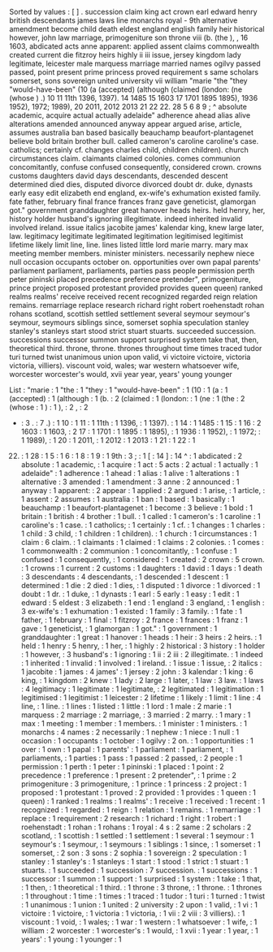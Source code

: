 Sorted by values :
[ ] . succession claim king act crown earl edward henry british descendants james laws line monarchs royal - 9th alternative amendment become child death eldest england english family heir historical however, john law marriage, primogeniture son throne viii (b. (the ), , 16 1603, abdicated acts anne apparent: applied assent claims commonwealth created current die fitzroy heirs highly ii iii issue, jersey kingdom lady legitimate, leicester male marquess marriage married names ogilvy passed passed, point present prime princess proved requirement s same scholars somerset, sons sovereign united university vii william "marie "the "they "would-have-been" (10 (a (accepted) (although (claimed (london: (ne (whose ) .) 10 11 11th 1396, 1397). 14 1485 15 1603 17 1701 1895 1895), 1936 1952), 1972; 1989), 20 2011, 2012 2013 21 22 22. 28 5 6 8 9 ; ^ absolute academic, acquire actual actually adelaide" adherence ahead alias alive alterations amended announced anyway appear argued arise, article, assumes australia ban based basically beauchamp beaufort-plantagenet believe bold britain brother bull. called cameron's caroline caroline's case. catholics; certainly cf. changes charles child, children children). church circumstances claim. claimants claimed colonies. comes communion concomitantly, confuse confused consequently, considered crown. crowns customs daughters david days descendants, descended descent determined died dies, disputed divorce divorced doubt dr. duke, dynasts early easy edit elizabeth end england, ex-wife's exhumation existed family. fate father, february final france frances franz gave geneticist, glamorgan got." government granddaughter great hanover heads heirs. held henry, her, history holder husband's ignoring illegitimate. indeed inherited invalid involved ireland. issue italics jacobite james' kalendar king, knew large later, law. legitimacy legitimate legitimated legitimation legitimised legitimist lifetime likely limit line, line. lines listed little lord marie marry. mary max meeting member members. minister ministers. necessarily nephew niece null occasion occupants october on. opportunities over own papal parents' parliament parliament, parliaments, parties pass people permission perth peter pininski placed precedence preference pretender", primogeniture, prince project proposed protestant provided provides queen queen) ranked realms realms' receive received recent recognized regarded reign relation remains. remarriage replace research richard right robert roehenstadt rohan rohans scotland, scottish settled settlement several seymour seymour's seymour, seymours siblings since, somerset sophia speculation stanley stanley's stanleys start stood strict stuart stuarts. succeeded succession. successions successor summon support surprised system take that, then, theoretical third. throne, throne. thrones throughout time times traced tudor turi turned twist unanimous union upon valid, vi victoire victoire, victoria victoria, villiers). viscount void, wales; war western whatsoever wife, worcester worcester's would, xvii year year, years' young younger 

List :
"marie : 1
"the : 1
"they : 1
"would-have-been" : 1
(10 : 1
(a : 1
(accepted) : 1
(although : 1
(b. : 2
(claimed : 1
(london: : 1
(ne : 1
(the : 2
(whose : 1
) : 1
), : 2
, : 2
- : 3
. : 7
.) : 1
10 : 1
11 : 1
11th : 1
1396, : 1
1397). : 1
14 : 1
1485 : 1
15 : 1
16 : 2
1603 : 1
1603, : 2
17 : 1
1701 : 1
1895 : 1
1895), : 1
1936 : 1
1952), : 1
1972; : 1
1989), : 1
20 : 1
2011, : 1
2012 : 1
2013 : 1
21 : 1
22 : 1
22. : 1
28 : 1
5 : 1
6 : 1
8 : 1
9 : 1
9th : 3
; : 1
[ : 14
] : 14
^ : 1
abdicated : 2
absolute : 1
academic, : 1
acquire : 1
act : 5
acts : 2
actual : 1
actually : 1
adelaide" : 1
adherence : 1
ahead : 1
alias : 1
alive : 1
alterations : 1
alternative : 3
amended : 1
amendment : 3
anne : 2
announced : 1
anyway : 1
apparent: : 2
appear : 1
applied : 2
argued : 1
arise, : 1
article, : 1
assent : 2
assumes : 1
australia : 1
ban : 1
based : 1
basically : 1
beauchamp : 1
beaufort-plantagenet : 1
become : 3
believe : 1
bold : 1
britain : 1
british : 4
brother : 1
bull. : 1
called : 1
cameron's : 1
caroline : 1
caroline's : 1
case. : 1
catholics; : 1
certainly : 1
cf. : 1
changes : 1
charles : 1
child : 3
child, : 1
children : 1
children). : 1
church : 1
circumstances : 1
claim : 6
claim. : 1
claimants : 1
claimed : 1
claims : 2
colonies. : 1
comes : 1
commonwealth : 2
communion : 1
concomitantly, : 1
confuse : 1
confused : 1
consequently, : 1
considered : 1
created : 2
crown : 5
crown. : 1
crowns : 1
current : 2
customs : 1
daughters : 1
david : 1
days : 1
death : 3
descendants : 4
descendants, : 1
descended : 1
descent : 1
determined : 1
die : 2
died : 1
dies, : 1
disputed : 1
divorce : 1
divorced : 1
doubt : 1
dr. : 1
duke, : 1
dynasts : 1
earl : 5
early : 1
easy : 1
edit : 1
edward : 5
eldest : 3
elizabeth : 1
end : 1
england : 3
england, : 1
english : 3
ex-wife's : 1
exhumation : 1
existed : 1
family : 3
family. : 1
fate : 1
father, : 1
february : 1
final : 1
fitzroy : 2
france : 1
frances : 1
franz : 1
gave : 1
geneticist, : 1
glamorgan : 1
got." : 1
government : 1
granddaughter : 1
great : 1
hanover : 1
heads : 1
heir : 3
heirs : 2
heirs. : 1
held : 1
henry : 5
henry, : 1
her, : 1
highly : 2
historical : 3
history : 1
holder : 1
however, : 3
husband's : 1
ignoring : 1
ii : 2
iii : 2
illegitimate. : 1
indeed : 1
inherited : 1
invalid : 1
involved : 1
ireland. : 1
issue : 1
issue, : 2
italics : 1
jacobite : 1
james : 4
james' : 1
jersey : 2
john : 3
kalendar : 1
king : 6
king, : 1
kingdom : 2
knew : 1
lady : 2
large : 1
later, : 1
law : 3
law. : 1
laws : 4
legitimacy : 1
legitimate : 1
legitimate, : 2
legitimated : 1
legitimation : 1
legitimised : 1
legitimist : 1
leicester : 2
lifetime : 1
likely : 1
limit : 1
line : 4
line, : 1
line. : 1
lines : 1
listed : 1
little : 1
lord : 1
male : 2
marie : 1
marquess : 2
marriage : 2
marriage, : 3
married : 2
marry. : 1
mary : 1
max : 1
meeting : 1
member : 1
members. : 1
minister : 1
ministers. : 1
monarchs : 4
names : 2
necessarily : 1
nephew : 1
niece : 1
null : 1
occasion : 1
occupants : 1
october : 1
ogilvy : 2
on. : 1
opportunities : 1
over : 1
own : 1
papal : 1
parents' : 1
parliament : 1
parliament, : 1
parliaments, : 1
parties : 1
pass : 1
passed : 2
passed, : 2
people : 1
permission : 1
perth : 1
peter : 1
pininski : 1
placed : 1
point : 2
precedence : 1
preference : 1
present : 2
pretender", : 1
prime : 2
primogeniture : 3
primogeniture, : 1
prince : 1
princess : 2
project : 1
proposed : 1
protestant : 1
proved : 2
provided : 1
provides : 1
queen : 1
queen) : 1
ranked : 1
realms : 1
realms' : 1
receive : 1
received : 1
recent : 1
recognized : 1
regarded : 1
reign : 1
relation : 1
remains. : 1
remarriage : 1
replace : 1
requirement : 2
research : 1
richard : 1
right : 1
robert : 1
roehenstadt : 1
rohan : 1
rohans : 1
royal : 4
s : 2
same : 2
scholars : 2
scotland, : 1
scottish : 1
settled : 1
settlement : 1
several : 1
seymour : 1
seymour's : 1
seymour, : 1
seymours : 1
siblings : 1
since, : 1
somerset : 1
somerset, : 2
son : 3
sons : 2
sophia : 1
sovereign : 2
speculation : 1
stanley : 1
stanley's : 1
stanleys : 1
start : 1
stood : 1
strict : 1
stuart : 1
stuarts. : 1
succeeded : 1
succession : 7
succession. : 1
successions : 1
successor : 1
summon : 1
support : 1
surprised : 1
system : 1
take : 1
that, : 1
then, : 1
theoretical : 1
third. : 1
throne : 3
throne, : 1
throne. : 1
thrones : 1
throughout : 1
time : 1
times : 1
traced : 1
tudor : 1
turi : 1
turned : 1
twist : 1
unanimous : 1
union : 1
united : 2
university : 2
upon : 1
valid, : 1
vi : 1
victoire : 1
victoire, : 1
victoria : 1
victoria, : 1
vii : 2
viii : 3
villiers). : 1
viscount : 1
void, : 1
wales; : 1
war : 1
western : 1
whatsoever : 1
wife, : 1
william : 2
worcester : 1
worcester's : 1
would, : 1
xvii : 1
year : 1
year, : 1
years' : 1
young : 1
younger : 1
